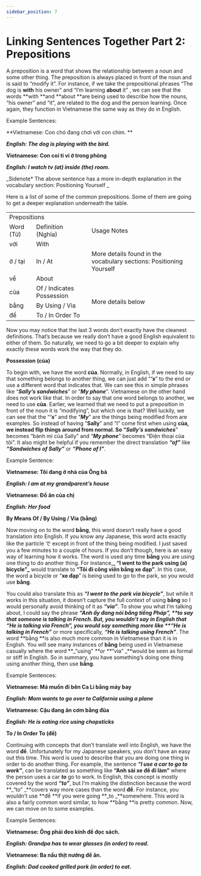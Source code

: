 ```yaml
---
sidebar_position: 7
---
```


# Linking Sentences Together Part 2: Prepositions

A preposition is a word that shows the relationship between a noun and some other thing. The preposition is always placed in front of the noun and is said to “modify it”. For instance, if we take the prepositional phrases “The dog is **with** his owner” and “I’m learning **about** it” , we can see that the words **with **and **about **are being used to describe how the nouns, “his owner” and “it”, are related to the dog and the person learning. Once again, they function in Vietnamese the same way as they do in English.

Example Sentences:

**Vietnamese: Con chó đang chơi với con chim. **

**_English: The dog is playing with the bird._**

**Vietnamese: Con coi ti vi ở trong phòng**

**_English: I watch tv (at) inside (the) room._**

_Sidenote* The above sentence has a more in-depth explanation in the vocabulary section: Positioning Yourself _

Here is a list of some of the common prepositions. Some of them are going to get a deeper explanation underneath the table.


<table>
  <tr>
   <td colspan="3" >Prepositions
   </td>
  </tr>
  <tr>
   <td>Word (Từ)
   </td>
   <td>Definition (Nghĩa)
   </td>
   <td>Usage Notes
   </td>
  </tr>
  <tr>
   <td>với
   </td>
   <td>With
   </td>
   <td>
   </td>
  </tr>
  <tr>
   <td>ở / tại
   </td>
   <td>In / At 
   </td>
   <td>More details found in the vocabulary sections: Positioning Yourself
   </td>
  </tr>
  <tr>
   <td>về
   </td>
   <td>About
   </td>
   <td>
   </td>
  </tr>
  <tr>
   <td>của 
   </td>
   <td>Of / Indicates Possession
   </td>
   <td rowspan="3" >More details below
   </td>
  </tr>
  <tr>
   <td>bằng
   </td>
   <td>By Using / Via
   </td>
  </tr>
  <tr>
   <td>để
   </td>
   <td>To / In Order To
   </td>
  </tr>
</table>


Now you may notice that the last 3 words don’t exactly have the cleanest definitions. That’s because we really don’t have a good English equivalent to either of them. So naturally, we need to go a bit deeper to explain why exactly these words work the way that they do.

**Possession (của)**

To begin with, we have the word **của**. Normally, in English, if we need to say that something belongs to another thing, we can just add “**_‘s_**” to the end or use a different word that indicates that. We can see this in simple phrases like “**_Sally’s sandwiches_**” or “**_My phone_**”. Vietnamese on the other hand does not work like that. In order to say that one word belongs to another, we need to use **của**. Earlier, we learned that we need to put a preposition in front of the noun it is “modifying”, but which one is that? Well luckily, we can see that the “**_‘s_**” and the “**_My_**” are the things being modified from are examples. So instead of having “**Sally**” and “I” come first when using **của, **we instead flip things around from normal. So “**_Sally’s sandwiches_**” becomes “bành mi của Sally” and “**_My phone_**” becomes “Điện thoại của tôi”. It also might be helpful if you remember the direct translation **_“of”_** like **_“Sandwiches of Sally”_** or **_“Phone of I”_**. 

Example Sentence:

**Vietnamese: Tôi đang ở nhà của Ông bà**

**_English: I am at my grandparent’s house_**

**Vietnamese: Đồ ăn của chị**

**_English: Her food_**

**By Means Of / By Using / Via (bằng)**

Now moving on to the word **bằng**, this word doesn’t really have a good translation into English. If you know any Japanese, this word acts exactly like the particle で except in front of the thing being modified. I just saved you a few minutes to a couple of hours. If you don’t though, here is an easy way of learning how it works. The word is used any time **bằng** you are using one thing to do another thing. For instance,**_ “I went to the park using (a) bicycle”_** would translate to **“Tôi đi công viên bằng xe đạp”**. In this case, the word a bicycle or “**xe đạp**” is being used to go to the park, so you would use **bằng**. 

You could also translate this as **_“I went to the park via bicycle”_**, but while it works in this situation, it doesn’t capture the full context of using **bằng** so I would personally avoid thinking of it as **_“via”_**. To show you what I’m talking about, I could say the phrase **_“Anh ấy đang nói bằng tiếng Pháp”, _**to say that someone is talking in French. But, you wouldn’t say in English that “He is talking via French”, you would say something more like **_“He is talking in French”_** or more specifically, **_“He is talking using French”_**. The word **bằng **is also much more common in Vietnamese than it is in English. You will see many instances of **bằng** being used in Vietnamese casually where the word **_“using” _**or **_“via” _**would be seen as formal or stiff in English. So in summary, you have something’s doing one thing using another thing, then use **bằng**.

Example Sentences:

**Vietnamese: Má muốn đi bên Ca Li bằng máy bay**

**_English: Mom wants to go over to California using a plane_**

**Vietnamese: Cậu đang ăn cơm bằng đũa**

**_English: He is eating rice using chopsticks_**

**To / In Order To (để)**

Continuing with concepts that don’t translate well into English, we have the word **để**. Unfortunately for my Japanese speakers, you don’t have an easy out this time. This word is used to describe that you are doing one thing in order to do another thing. For example, the sentence **_“I use a car to go to work”_**, can be translated as something like **“Anh sài xe để đi làm”** where the person uses a car **_to_** go to work. In English, this concept is mostly covered by the word **_“to”_**, but I’m making the distinction because the word **_“to” _**covers way more cases than the word **để**. For instance, you wouldn’t use **để **if you were going **_to _**somewhere. This word is also a fairly common word similar, to how **bằng **is pretty common. Now, we can move on to some examples.

Example Sentences:

**Vietnamese: Ông phải đeo kính để đọc sách.**

**_English: Grandpa has to wear glasses (in order) to read._**

**Vietnamese: Ba nấu thịt nướng để ăn.**

**_English: Dad cooked grilled pork (in order) to eat._**
